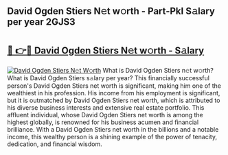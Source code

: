 ## David Ogden Stiers N𝚎t w𝚘rth - Part-PkI S𝚊lary per year 2GJS3

# <h2><a href="http://gc54nc.nevu.top/?p=David+Ogden+Stiers">🔗 👉🔴 David Ogden Stiers N𝚎t w𝚘rth - S𝚊lary</a></h2>

[![David Ogden Stiers N𝚎t W𝚘rth](https://i.imgur.com/Oavwk0R.jpeg)](http://gc54nc.nevu.top/?p=David+Ogden+Stiers)
What is David Ogden Stiers n𝚎t w𝚘rth? What is David Ogden Stiers s𝚊lary per year?
This financially successful person's David Ogden Stiers net worth is significant, making him one of the wealthiest in his profession. His income from his employment is significant, but it is outmatched by David Ogden Stiers net worth, which is attributed to his diverse business interests and extensive real estate portfolio. This affluent individual, whose David Ogden Stiers net worth is among the highest globally, is renowned for his business acumen and financial brilliance. With a David Ogden Stiers net worth in the billions and a notable income, this wealthy person is a shining example of the power of tenacity, dedication, and financial wisdom.
